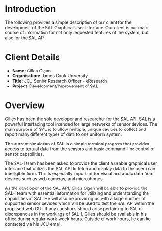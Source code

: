 # Introduction #

The following provides a simple description of our client for the development of the SAL Graphical User Interface.  Our client is our main source of information for not only requested features of the system, but also for the SAL API.


# Client Details #

  * **Name:**  Gilles Gigan
  * **Organisation:**  James Cook University
  * **Title:**  JCU Senior Research Officer - eResearch
  * **Project:** Development/Improvement of SAL

# Overview #

Gilles has been the sole developer and researcher for the SAL API.  SAL is a powerful interfacing tool intended for large networks of sensor devices.  The main purpose of SAL is to allow multiple, unique devices to collect and report many different types of data to one uniform system.

The current simulation of SAL is a simple terminal program that provides access to textual data from the sensors and basic command-line control of sensor capabilities.

The SAL-I team has been asked to provide the client a usable graphical user interface that utilizes the SAL API to fetch and display data to the user in an intelligible form.  This is especially important for visual and audio data from devices such as web cameras, and microphones.

As the developer of the SAL API, Gilles Gigan will be able to provide the SAL-I team with essential information for utilizing and understanding the capabilities of SAL.  He will also be providing us with a large number of supported sensor devices which will be used to test the SAL API within the proposed web GUI.  If any questions should arise pertaining to SAL or discrepancies in the workings of SAL-I, Gilles should be available in his office during regular work-week hours.  Outside of work hours, he can be contacted via his JCU email.